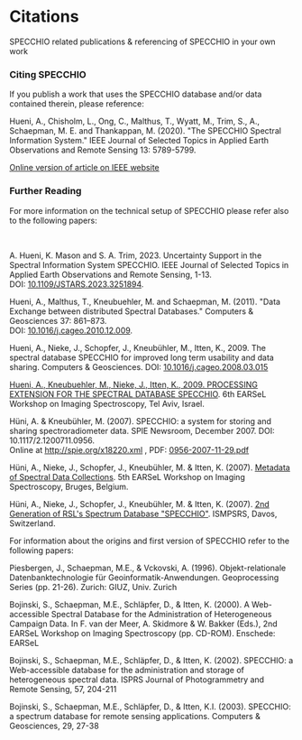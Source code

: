# Citations

SPECCHIO related publications & referencing of SPECCHIO in your own work

### Citing SPECCHIO 

If you publish a work that uses the SPECCHIO database and/or data contained therein, please reference:

Hueni, A., Chisholm, L., Ong, C., Malthus, T., Wyatt, M., Trim, S., A., Schaepman, M. E. and Thankappan, M. (2020). "The SPECCHIO Spectral Information System." IEEE Journal of Selected Topics in Applied Earth Observations and Remote Sensing 13: 5789-5799.

<u><a href="https://ieeexplore.ieee.org/document/9201132">Online version of article on IEEE website</a></u>


### Further Reading 

For more information on the technical setup of SPECCHIO 
please refer also to the following papers:

<br>

A. Hueni, K. Mason and S. A. Trim, 2023. Uncertainty Support in the Spectral Information System SPECCHIO. IEEE Journal of Selected Topics in Applied Earth Observations and Remote Sensing, 1-13.
<br>
                  DOI: <a href="https://doi.org/10.1109/JSTARS.2023.3251894">10.1109/JSTARS.2023.3251894</a>.



Hueni, A., Malthus, T., Kneubuehler, M. and Schaepman, M. (2011). "Data Exchange between distributed Spectral Databases." Computers & Geosciences 37: 861–873. <br>
                  DOI: <a href="http://dx.doi.org/10.1016/j.cageo.2010.12.009">10.1016/j.cageo.2010.12.009</a>.

Hueni, A., Nieke, J., Schopfer, J., Kneub&uuml;hler, M., Itten, K., 2009. The spectral database SPECCHIO for improved long term usability and data sharing. Computers & Geosciences.
                  DOI: <a href="http://dx.doi.org/10.1016/j.cageo.2008.03.015">10.1016/j.cageo.2008.03.015
                  
Hueni, A., Kneubuehler, M., Nieke, J., Itten, K., 2009. <u><a href="https://www.researchgate.net/publication/281755707_Processing_extension_for_the_spectral_database_SPECCHIO">PROCESSING EXTENSION FOR THE SPECTRAL DATABASE SPECCHIO</a></u>. 6th EARSeL Workshop on Imaging Spectroscopy, Tel Aviv, Israel.

H&uuml;ni, A. &amp; Kneub&uuml;hler, M. (2007). SPECCHIO: a system for storing and sharing spectroradiometer data. SPIE Newsroom, December 2007. 
                  DOI: 10.1117/2.1200711.0956.  
                  Online at <u><a href="http://spie.org/x18220.xml">http://spie.org/x18220.xml</a></u>
                  , PDF: <u><a href="http://spie.org/documents/Newsroom/Imported/0956/0956-2007-11-29.pdf">0956-2007-11-29.pdf</a></u>                  

H&uuml;ni, A., Nieke, J., Schopfer, J., Kneub&uuml;hler, M. &amp; Itten, K. (2007). <u><a href="http://www.zora.uzh.ch/77970/1/2007_HueniA_EARSeL_2007_Paper_Hueni_et_al_Kopie_.pdf">Metadata of Spectral Data Collections</a></u>. 5th EARSeL Workshop on Imaging Spectroscopy, Bruges, Belgium.

H&uuml;ni, A., Nieke, J., Schopfer, J., Kneub&uuml;hler, M. &amp; Itten, K. (2007). <u><a href="http://www.zora.uzh.ch/77969/1/2007_HueniA_P98_Kopie_.pdf">2nd Generation of RSL's Spectrum Database &quot;SPECCHIO&quot;</a></u>. ISMPSRS, Davos, Switzerland.      
      


For information about the origins and first version of SPECCHIO refer to the following papers:

Piesbergen, J., Schaepman, M.E., & Vckovski, A. (1996). Objekt-relationale Datenbanktechnologie f&uuml;r Geoinformatik-Anwendungen. Geoprocessing Series (pp. 21-26). Zurich: GIUZ, Univ. Zurich

Bojinski, S., Schaepman, M.E., Schl&auml;pfer, D., & Itten, K. (2000). A Web-accessible Spectral Database for the Administration of Heterogeneous Campaign Data. In F. van der Meer, A. Skidmore & W. Bakker (Eds.), 2nd EARSeL Workshop on Imaging Spectroscopy (pp. CD-ROM). Enschede: EARSeL

Bojinski, S., Schaepman, M.E., Schl&auml;pfer, D., & Itten, K. (2002). SPECCHIO: a Web-accessible database for the administration and storage of heterogeneous spectral data. ISPRS Journal of Photogrammetry and Remote Sensing, 57, 204-211

Bojinski, S., Schaepman, M.E., Schl&auml;pfer, D., & Itten, K.I. (2003). SPECCHIO: a spectrum database for remote sensing applications. Computers & Geosciences, 29, 27-38

